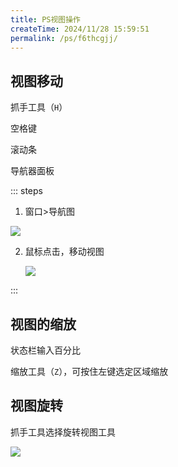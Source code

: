 ```yaml
---
title: PS视图操作
createTime: 2024/11/28 15:59:51
permalink: /ps/f6thcgjj/
---
```

## 视图移动

抓手工具（`H`）

空格键

滚动条

导航器面板

::: steps

1. 窗口>导航图

![](https://file.iglooblog.top/adobe/%E6%88%AA%E5%B1%8F2025-06-07%2021.16.03.png)

2. 鼠标点击，移动视图

   ![](https://file.iglooblog.top/adobe/%E6%88%AA%E5%B1%8F2025-06-07%2021.17.36.png)

:::

## 视图的缩放

状态栏输入百分比

缩放工具（`Z`），可按住左键选定区域缩放

## 视图旋转

抓手工具选择旋转视图工具

![](https://file.iglooblog.top/adobe/%E6%88%AA%E5%B1%8F2025-06-07%2021.18.37.png)